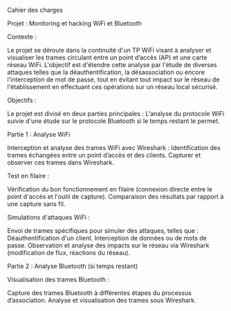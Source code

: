 Cahier des charges

Projet : Monitoring et hacking WiFi et Bluetooth

Contexte :

Le projet se déroule dans la continuité d'un TP WiFi visant à analyser et visualiser les trames circulant entre un point d’accès (AP) et une carte réseau WiFi. L'objectif est d'étendre cette analyse par l'étude de diverses attaques telles que la déauthentification, la désassociation ou encore l'interception de mot de passe, tout en évitant tout impact sur le réseau de l'établissement en effectuant ces opérations sur un réseau local sécurisé.


Objectifs :

Le projet est divisé en deux parties principales : 
L'analyse du protocole WiFi suivie d'une étude sur le protocole Bluetooth si le temps restant le permet.


Partie 1 : Analyse WiFi

Interception et analyse des trames WiFi avec Wireshark :
Identification des trames échangées entre un point d’accès et des clients.
Capturer et observer ces trames dans Wireshark.

Test en filaire :

Vérification du bon fonctionnement en filaire (connexion directe entre le point d'accès et l'outil de capture).
Comparaison des résultats par rapport à une capture sans fil.

Simulations d'attaques WiFi :

Envoi de trames spécifiques pour simuler des attaques, telles que :
Déauthentification d'un client.
Interception de données ou de mots de passe.
Observation et analyse des impacts sur le réseau via Wireshark (modification de flux, réactions du réseau).

Partie 2 : Analyse Bluetooth (si temps restant)

Visualisation des trames Bluetooth :

Capture des trames Bluetooth à différentes étapes du processus d’association.
Analyse et visualisation des trames sous Wireshark.

